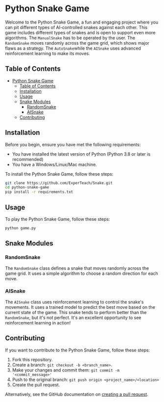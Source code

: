 # Python Snake Game

Welcome to the Python Snake Game, a fun and engaging project where you can pit different types of AI-controlled snakes against each other. This game includes different types of snakes and is open to support even more algorithms. The `ManualSnake` has to be operated by the user. The `RandomSnake` moves randomly across the game grid, which shows major flaws as a strategy. The `AutoSnake`while the `AISnake` uses advanced reinforcement learning to make its moves.

## Table of Contents

- [Python Snake Game](#python-snake-game)
  - [Table of Contents](#table-of-contents)
  - [Installation](#installation)
  - [Usage](#usage)
  - [Snake Modules](#snake-modules)
    - [RandomSnake](#randomsnake)
    - [AISnake](#aisnake)
  - [Contributing](#contributing)

## Installation

Before you begin, ensure you have met the following requirements:

- You have installed the latest version of Python (Python 3.8 or later is recommended)
- You have a Windows/Linux/Mac machine.

To install the Python Snake Game, follow these steps:

```bash
git clone https://github.com/ExperTeach/Snake.git
cd python-snake-game
pip install -r requirements.txt
```

## Usage

To play the Python Snake Game, follow these steps:

```bash
python game.py
```

## Snake Modules

### RandomSnake

The `RandomSnake` class defines a snake that moves randomly across the game grid. It uses a simple algorithm to choose a random direction for each move.

### AISnake

The `AISnake` class uses reinforcement learning to control the snake's movements. It uses a trained model to predict the best move based on the current state of the game. This snake tends to perform better than the `RandomSnake`, but it's not perfect. It's an excellent opportunity to see reinforcement learning in action!

## Contributing

If you want to contribute to the Python Snake Game, follow these steps:

1. Fork this repository.
2. Create a branch: `git checkout -b <branch_name>`.
3. Make your changes and commit them: `git commit -m '<commit_message>'`
4. Push to the original branch: `git push origin <project_name>/<location>`
5. Create the pull request.

Alternatively, see the GitHub documentation on [creating a pull request](https://help.github.com/en/github/collaborating-with-issues-and-pull-requests/creating-a-pull-request).
